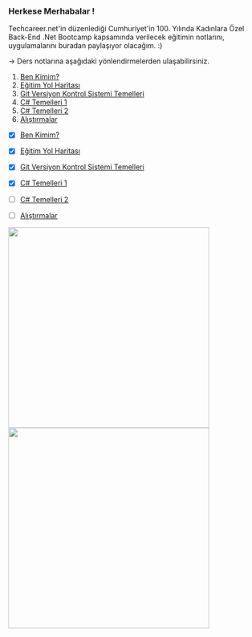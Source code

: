 
### Herkese Merhabalar !

Techcareer.net'in düzenlediği Cumhuriyet'in 100. Yılında Kadınlara Özel Back-End .Net Bootcamp kapsamında verilecek eğitimin notlarını, uygulamalarını buradan paylaşıyor olacağım. :)


-> Ders notlarına aşağıdaki yönlendirmelerden ulaşabilirsiniz.

1. [Ben Kimim?](https://github.com/KardelRuveyda/dotnet-yuzuncuyil-egitim-notlari/blob/master/ben-kimim.md)
2. [Eğitim Yol Haritası](https://github.com/KardelRuveyda/dotnet-yuzuncuyil-egitim-notlari/blob/master/roadmap.md)
3. [Git Versiyon Kontrol Sistemi Temelleri](https://github.com/KardelRuveyda/dotnet-yuzuncuyil-egitim-notlari/blob/master/git-101.md)
4. [C# Temelleri 1](https://github.com/KardelRuveyda/dotnet-yuzuncuyil-egitim-notlari/blob/master/csharp-101.md)
5. [C# Temelleri 2](https://github.com/KardelRuveyda/dotnet-yuzuncuyil-egitim-notlari/blob/master/csharp-102.md)
6. [Alıştırmalar](https://github.com/KardelRuveyda/dotnet-yuzuncuyil-egitim-notlari/blob/master/alistirmalar.md)


- [x] [Ben Kimim?](https://github.com/KardelRuveyda/dotnet-yuzuncuyil-egitim-notlari/blob/master/ben-kimim.md)
- [x] [Eğitim Yol Haritası](https://github.com/KardelRuveyda/dotnet-yuzuncuyil-egitim-notlari/blob/master/roadmap.md)
- [x] [Git Versiyon Kontrol Sistemi Temelleri](https://github.com/KardelRuveyda/dotnet-yuzuncuyil-egitim-notlari/blob/master/git-101.md)
- [x] [C# Temelleri 1](https://github.com/KardelRuveyda/dotnet-yuzuncuyil-egitim-notlari/blob/master/csharp-101.md)
- [ ] [C# Temelleri 2](https://github.com/KardelRuveyda/dotnet-yuzuncuyil-egitim-notlari/blob/master/csharp-102.md)
- [ ] [Alıştırmalar](https://github.com/KardelRuveyda/dotnet-yuzuncuyil-egitim-notlari/blob/master/alistirmalar.md)

   
<img src="https://github.com/KardelRuveyda/dotnet-yuzuncuyil-egitim-notlari/assets/33912144/13f9a7d9-179d-4dc4-a9c6-d39e66a145f9" width="400" /> <img src="https://github.com/KardelRuveyda/dotnet-yuzuncuyil-egitim-notlari/assets/33912144/314d543d-028c-4377-b765-2801c4e64923" width="400" />

